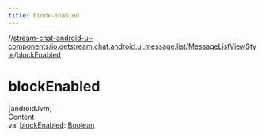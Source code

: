 ```yaml
---
title: block-enabled
---
```

//[stream-chat-android-ui-components](../../../index.md)/[io.getstream.chat.android.ui.message.list](../index.md)/[MessageListViewStyle](index.md)/[blockEnabled](blockEnabled.md)



# blockEnabled  
[androidJvm]  
Content  
val [blockEnabled](blockEnabled.md): [Boolean](https://kotlinlang.org/api/latest/jvm/stdlib/kotlin/-boolean/index.html)  



